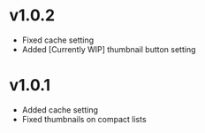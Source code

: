 # v1.0.2
- Fixed cache setting
- Added \[Currently WIP\] thumbnail button setting

# v1.0.1
- Added cache setting
- Fixed thumbnails on compact lists